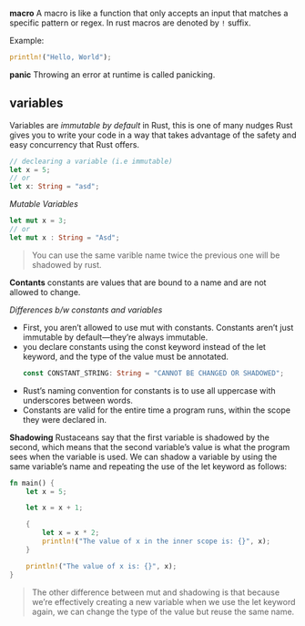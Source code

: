 **macro**
A macro is like a function that only accepts an input that matches a specific pattern or regex. In rust macros are denoted by `!` suffix.

Example:

```rust
println!("Hello, World");
```

**panic**
Throwing an error at runtime is called panicking.

**variables**
---
Variables are _immutable by default_ in Rust, this is one of many nudges Rust gives you to write your code in a way that takes advantage of the safety and easy concurrency that Rust offers.

```rust
// declearing a variable (i.e immutable)
let x = 5;
// or 
let x: String = "asd";
```

_Mutable Variables_
```rust
let mut x = 3;
// or
let mut x : String = "Asd";
```

> You can use the same varible name twice the previous one will be shadowed by rust.


**Contants**
constants are values that are bound to a name and are not allowed to change.

_Differences b/w constants and variables_
- First, you aren’t allowed to use mut with constants. Constants aren’t just immutable by default—they’re always immutable.
- you declare constants using the const keyword instead of the let keyword, and the type of the value must be annotated.
    ```rust
    const CONSTANT_STRING: String = "CANNOT BE CHANGED OR SHADOWED";
    ```
- Rust’s naming convention for constants is to use all uppercase with underscores between words.  
- Constants are valid for the entire time a program runs, within the scope they were declared in.

**Shadowing**
Rustaceans say that the first variable is shadowed by the second, which means that the second variable’s value is what the program sees when the variable is used. We can shadow a variable by using the same variable’s name and repeating the use of the let keyword as follows:
```rust
fn main() {
    let x = 5;

    let x = x + 1;

    {
        let x = x * 2;
        println!("The value of x in the inner scope is: {}", x);
    }

    println!("The value of x is: {}", x);
}
```

> The other difference between mut and shadowing is that because we’re effectively creating a new variable when we use the let keyword again, we can change the type of the value but reuse the same name.
